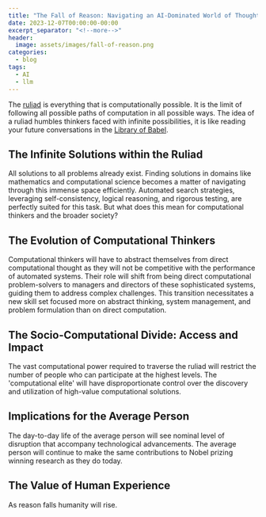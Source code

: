 ```yaml
---
title: "The Fall of Reason: Navigating an AI-Dominated World of Thought"
date: 2023-12-07T00:00:00-00:00
excerpt_separator: "<!--more-->"
header:
  image: assets/images/fall-of-reason.png
categories:
  - blog
tags:
  - AI
  - llm
---
```



The [ruliad](https://writings.stephenwolfram.com/2021/11/the-concept-of-the-ruliad/) is everything that is computationally possible. It is the limit of following all possible paths of computation in all possible ways. The idea of a ruliad humbles thinkers faced with infinite possibilities, it is like reading your future conversations in the [Library of Babel](https://libraryofbabel.info/bookmark.cgi?hvbybyuyauuxwpmtuwfowuobe42).

<!--more-->

## The Infinite Solutions within the Ruliad

All solutions to all problems already exist. Finding solutions in domains like mathematics and computational science becomes a matter of navigating through this immense space efficiently. Automated search strategies, leveraging self-consistency, logical reasoning, and rigorous testing, are perfectly suited for this task. But what does this mean for computational thinkers and the broader society?

## The Evolution of Computational Thinkers

Computational thinkers will have to abstract themselves from direct computational thought as they will not be competitive with the performance of automated systems. Their role will shift from being direct computational problem-solvers to managers and directors of these sophisticated systems, guiding them to address complex challenges. This transition necessitates a new skill set focused more on abstract thinking, system management, and problem formulation than on direct computation.

## The Socio-Computational Divide: Access and Impact

The vast computational power required to traverse the ruliad will restrict the number of people who can participate at the highest levels. The 'computational elite' will have disproportionate control over the discovery and utilization of high-value computational solutions.

## Implications for the Average Person

The day-to-day life of the average person will see nominal level of disruption that accompany technological advancements. The average person will continue to make the same contributions to Nobel prizing winning research as they do today. 

## The Value of Human Experience

As reason falls humanity will rise. 

